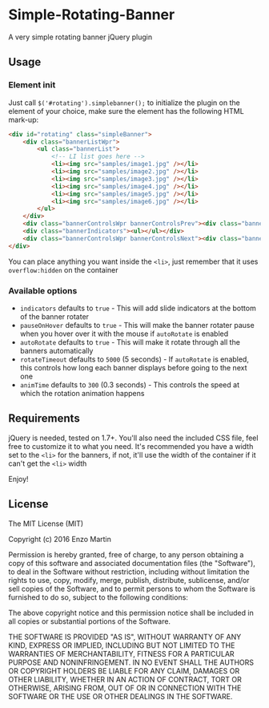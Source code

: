 Simple-Rotating-Banner
======================

A very simple rotating banner jQuery plugin

Usage
-----

### Element init

Just call `$('#rotating').simplebanner();` to initialize the plugin on the element of your choice, make sure the element has the following HTML mark-up:

```html
<div id="rotating" class="simpleBanner">
	<div class="bannerListWpr">
		<ul class="bannerList">
			<!-- LI list goes here -->
			<li><img src="samples/image1.jpg" /></li>
			<li><img src="samples/image2.jpg" /></li>
			<li><img src="samples/image3.jpg" /></li>
			<li><img src="samples/image4.jpg" /></li>
			<li><img src="samples/image5.jpg" /></li>
			<li><img src="samples/image6.jpg" /></li>
		</ul>
	</div>
	<div class="bannerControlsWpr bannerControlsPrev"><div class="bannerControls"></div></div>
	<div class="bannerIndicators"><ul></ul></div>
	<div class="bannerControlsWpr bannerControlsNext"><div class="bannerControls"></div></div>
</div>

```
You can place anything you want inside the `<li>`, just remember that it uses `overflow:hidden` on the container


### Available options

* `indicators` defaults to `true` - This will add slide indicators at the bottom of the banner rotater
* `pauseOnHover` defaults to `true` - This will make the banner rotater pause when you hover over it with the mouse if `autoRotate` is enabled
* `autoRotate` defaults to `true` - This will make it rotate through all the banners automatically
* `rotateTimeout` defaults to `5000` (5 seconds) - If `autoRotate` is enabled, this controls how long each banner displays before going to the next one
* `animTime` defaults to `300` (0.3 seconds) - This controls the speed at which the rotation animation happens

Requirements
------------

jQuery is needed, tested on 1.7+. You'll also need the included CSS file, feel free to customize it to what you need. It's recommended you have a width set to the `<li>` for the banners, if not, it'll use the width of the container if it can't get the `<li>` width

Enjoy!

## License

The MIT License (MIT)

Copyright (c) 2016 Enzo Martin

Permission is hereby granted, free of charge, to any person obtaining a copy
of this software and associated documentation files (the "Software"), to deal
in the Software without restriction, including without limitation the rights
to use, copy, modify, merge, publish, distribute, sublicense, and/or sell
copies of the Software, and to permit persons to whom the Software is
furnished to do so, subject to the following conditions:

The above copyright notice and this permission notice shall be included in all
copies or substantial portions of the Software.

THE SOFTWARE IS PROVIDED "AS IS", WITHOUT WARRANTY OF ANY KIND, EXPRESS OR
IMPLIED, INCLUDING BUT NOT LIMITED TO THE WARRANTIES OF MERCHANTABILITY,
FITNESS FOR A PARTICULAR PURPOSE AND NONINFRINGEMENT. IN NO EVENT SHALL THE
AUTHORS OR COPYRIGHT HOLDERS BE LIABLE FOR ANY CLAIM, DAMAGES OR OTHER
LIABILITY, WHETHER IN AN ACTION OF CONTRACT, TORT OR OTHERWISE, ARISING FROM,
OUT OF OR IN CONNECTION WITH THE SOFTWARE OR THE USE OR OTHER DEALINGS IN THE
SOFTWARE.
